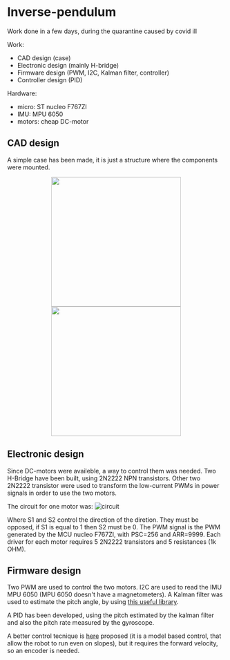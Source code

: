 # Inverse-pendulum

Work done in a few days, during the quarantine caused by covid ill

Work:
  - CAD design (case)
  - Electronic design (mainly H-bridge)
  - Firmware design (PWM, I2C, Kalman filter, controller)
  - Controller design (PID)
  
Hardware:
- micro: ST nucleo F767ZI
- IMU: MPU 6050
- motors: cheap DC-motor 


## CAD design
A simple case has been made, it is just a structure where the components were mounted.


<p align="center">
  <img src="https://user-images.githubusercontent.com/40228829/169061076-e9b5c335-bc40-4b64-a92f-a5f4688370db.jpeg" width="300">
  <img src="https://user-images.githubusercontent.com/40228829/169061091-6d3ed4a5-0fc6-4374-94db-65656907ab79.jpeg" width="300">
</p>

## Electronic design
Since DC-motors were availeble, a way to control them was needed.
Two H-Bridge have been built, using 2N2222 NPN transistors.
Other two 2N2222 transistor were used to transform the low-current PWMs in power signals in order to use the two motors.

The circuit for one motor was:
![circuit](https://user-images.githubusercontent.com/40228829/169068540-82b2a949-ca5a-4df4-bc1a-dd3e49d793ca.png)

Where S1 and S2 control the direction of the diretion. They must be opposed, if S1 is equal to 1 then S2 must be 0.
The PWM signal is the PWM generated by the MCU nucleo F767ZI, with PSC=256 and ARR=9999.
Each driver for each motor requires 5 2N2222 transistors and 5 resistances (1k OHM).

## Firmware design
Two PWM are used to control the two motors.
I2C are used to read the IMU MPU 6050 (MPU 6050 doesn't have a magnetometers).
A Kalman filter was used to estimate the pitch angle, by using [this useful library](https://github.com/leech001/MPU6050).

A PID has been developed, using the pitch estimated by the kalman filter and also the pitch rate measured by the gyroscope.

A better control tecnique is [here](https://github.com/stefano5/Inverse_pendulum_on_a_unicycle_on_slopes) proposed (it is a model based control, that allow the robot to run even on slopes), but it requires the forward velocity, so an encoder is needed.









